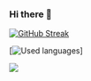 ### Hi there 👋 




[![GitHub Streak](https://streak-stats.demolab.com?user=waelzahir&theme=dracula&border_radius=4.9&date_format=n%2Fj%5B%2FY%5D&mode=weekly)](https://git.io/streak-stats)


[![Used languages](https://github-readme-stats.vercel.app/api/top-langs/?username=waelzahir&theme=dark)]

![](https://komarev.com/ghpvc/?username=waelzahir&style=for-the-badge)
